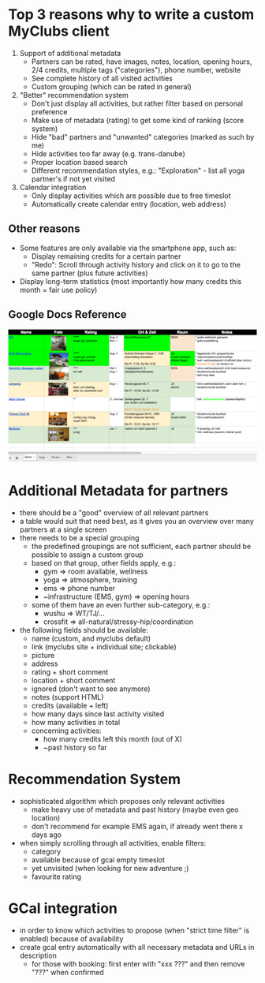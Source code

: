 # Top 3 reasons why to write a custom MyClubs client

1. Support of additional metadata
    * Partners can be rated, have images, notes, location, opening hours, 2/4 credits, multiple tags ("categories"), phone number, website
    * See complete history of all visited activities
    * Custom grouping (which can be rated in general)
1. "Better" recommendation system
    * Don't just display all activities, but rather filter based on personal preference
    * Make use of metadata (rating) to get some kind of ranking (score system)
    * Hide "bad" partners and "unwanted" categories (marked as such by me)
    * Hide activities too far away (e.g. trans-danube)
    * Proper location based search
    * Different recommendation styles, e.g.: "Exploration" - list all yoga partner's if not yet visited
1. Calendar integration
    * Only display activities which are possible due to free timeslot
    * Automatically create calendar entry (location, web address)

## Other reasons

* Some features are only available via the smartphone app, such as:
    * Display remaining credits for a certain partner
    * "Redo": Scroll through activity history and click on it to go to the same partner (plus future activities) 
* Display long-term statistics (most importantly how many credits this month = fair use policy)

## Google Docs Reference

![google_docs](https://raw.githubusercontent.com/christophpickl/urclubs/master/doc/img/google_docs.png "Google Docs")

# Additional Metadata for partners

* there should be a "good" overview of all relevant partners
* a table would suit that need best, as it gives you an overview over many partners at a single screen
* there needs to be a special grouping
    * the predefined groupings are not sufficient, each partner should be possible to assign a custom group
    * based on that group, other fields apply, e.g.:
        * gym => room available, wellness
        * yoga => atmosphere, training
        * ems => phone number
        * ~infrastructure (EMS, gym) => opening hours
    * some of them have an even further sub-category, e.g.:
        * wushu => WT/TJ/...
        * crossfit => all-natural/stressy-hip/coordination
* the following fields should be available:
    * name (custom, and myclubs default)
    * link (myclubs site + individual site; clickable)
    * picture
    * address
    * rating + short comment
    * location + short comment
    * ignored (don't want to see anymore)
    * notes (support HTML)
    * credits (available + left)
    * how many days since last activity visited
    * how many activities in total
    * concerning activities:
        * how many credits left this month (out of X)
        * ~past history so far

# Recommendation System

* sophisticated algorithm which proposes only relevant activities
    * make heavy use of metadata and past history (maybe even geo location)
    * don't recommend for example EMS again, if already went there x days ago
* when simply scrolling through all activities, enable filters:
    * category
    * available because of gcal empty timeslot
    * yet unvisited (when looking for new adventure ;)
    * favourite rating

# GCal integration

* in order to know which activities to propose (when "strict time filter" is enabled) because of availability
* create gcal entry automatically with all necessary metadata and URLs in description
    * for those with booking: first enter with "xxx ???" and then remove "???" when confirmed
